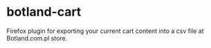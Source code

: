 # botland-cart
Firefox plugin for exporting your current cart content into a csv file at Botland.com.pl store.
